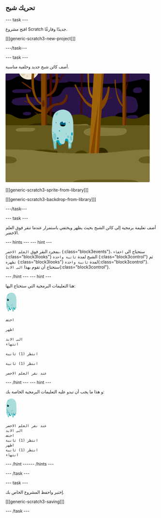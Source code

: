 ## تحريك شبح

--- task ---

افتح مشروع Scratch جديدًا وفارغًا.

[[[generic-scratch3-new-project]]]

---/task---

--- task ---

أضف كائن شبح جديد وخلفية مناسبة.

![لقطة الشاشة](images/ghost-ghost.png)

[[[generic-scratch3-sprite-from-library]]]

[[[generic-scratch3-backdrop-from-library]]]

---/task---

--- task ---

أضف تعليمة برمجية إلى كائن الشبح بحيث يظهر ويختفي باستمرار عندما تنقر فوق العلم الاخضر.

--- hints ---
 --- hint ---

بمجرد النقر فوق `العلم الاخضر`، {:class="block3events"}، ستحتاج الى `اخفاء` {:class="block3looks"} الشبح لمدة `ثانية واحدة` {:class="block3control"} ثم `تظهره` {:class="block3looks"} لمدة `ثانية واحدة`{:class="block3control"}. ستحتاج أن تقوم بهذا `الى الابد`{:class="block3control"}.

--- /hint --- --- hint ---

هنا التعليمات البرمجية التي ستحتاج اليها:

![كائن الشبح](images/ghost-sprite.png)

```blocks3
اختف

اظهر

الى الابد
انتهاء

انتظر (1) ثانية

انتظر (1) ثانية

عند نقر العلم الاخضر
```

--- /hint --- --- hint ---

و هذا ما يجب أن تبدو عليه التعليمات البرمجية الخاصة بك:

![كائن الشبح](images/ghost-sprite.png)

```blocks3
عند نقر العلم الاخضر
الى الابد
اختف
انتظر (1) ثانية
اظهر
انتظر (1) ثانية
انتهاء
```

--- /hint ------ /hints ---

--- /task ---

--- task ---

إختبر واحفظ المشروع الخاص بك.

[[[generic-scratch3-saving]]]

--- /task ---
